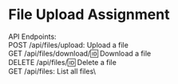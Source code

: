 # File Upload Assignment

API Endpoints:\
POST /api/files/upload: Upload a file\
GET /api/files/download/:id: Download a file\
DELETE /api/files/:id: Delete a file\
GET /api/files: List all files\
